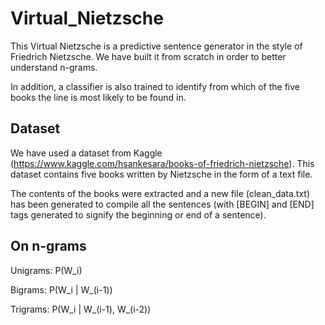# Virtual_Nietzsche

This Virtual Nietzsche is a predictive sentence generator in the style of Friedrich Nietzsche. We have built it from scratch in order to better understand n-grams. 

In addition, a classifier is also trained to identify from which of the five books the line is most likely to be found in.

## Dataset

We have used a dataset from Kaggle (https://www.kaggle.com/hsankesara/books-of-friedrich-nietzsche). This dataset contains five books written by Nietzsche in the form of a text file. 

The contents of the books were extracted and a new file (clean_data.txt) has been generated to compile all the sentences (with [BEGIN] and [END] tags generated to signify the beginning or end of a sentence).

## On n-grams
Unigrams: P(W_i)

Bigrams: P(W_i | W_(i-1))

Trigrams: P(W_i | W_(i-1), W_(i-2))

